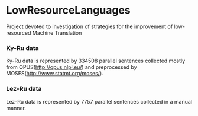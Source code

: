 # LowResourceLanguages
Project devoted to investigation of strategies for the improvement of low-resourced Machine Translation

### Ky-Ru data
Ky-Ru data is represented by 334508 parallel sentences collected mostly from OPUS(http://opus.nlpl.eu/) and preprocessed by MOSES(http://www.statmt.org/moses/).

### Lez-Ru data
Lez-Ru data is represented by 7757 parallel sentences collected in a manual manner.

